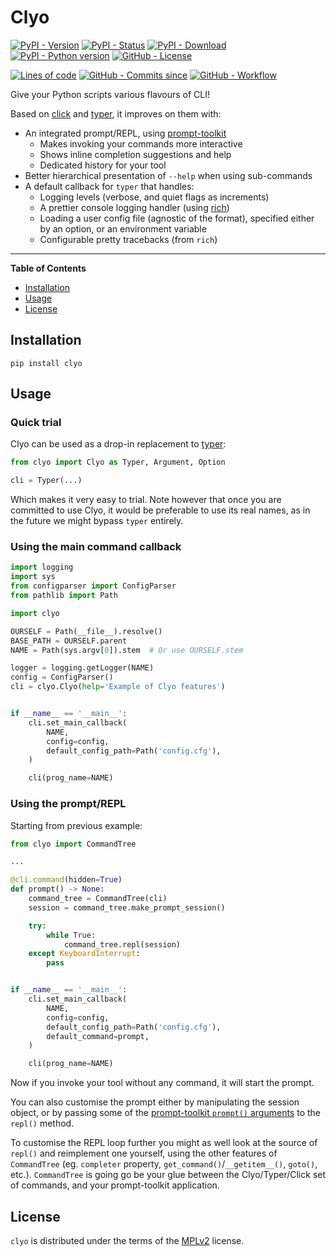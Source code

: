 # Clyo

[![PyPI - Version](https://img.shields.io/pypi/v/clyo?style=for-the-badge)](https://pypi.python.org/pypi/clyo)
[![PyPI - Status](https://img.shields.io/pypi/status/clyo?style=for-the-badge)](https://pypi.python.org/pypi/clyo)
[![PyPI - Download](https://img.shields.io/pypi/dm/clyo?style=for-the-badge)](https://pypi.python.org/pypi/clyo)
[![PyPI - Python version](https://img.shields.io/pypi/pyversions/clyo?style=for-the-badge)](https://pypi.python.org/pypi/clyo)
[![GitHub - License](https://img.shields.io/github/license/AxelVoitier/clyo?style=for-the-badge)](https://github.com/AxelVoitier/clyo/blob/master/LICENSE)

[![Lines of code](https://img.shields.io/tokei/lines/github/AxelVoitier/clyo?style=for-the-badge)](https://github.com/AxelVoitier/clyo)
[![GitHub - Commits since](https://img.shields.io/github/commits-since/AxelVoitier/clyo/1.0.0?style=for-the-badge)](https://github.com/AxelVoitier/clyo/commits/master)
[![GitHub - Workflow](https://img.shields.io/github/actions/workflow/status/AxelVoitier/clyo/pythonpackage.yml?style=for-the-badge)](https://github.com/AxelVoitier/clyo/actions)
<!---
[![Codecov](https://img.shields.io/codecov/c/gh/AxelVoitier/clyo?style=for-the-badge)](https://codecov.io/gh/AxelVoitier/clyo)
--->

Give your Python scripts various flavours of CLI!

Based on [click](https://palletsprojects.com/p/click/) and [typer](https://github.com/tiangolo/typer), it improves on them with:

- An integrated prompt/REPL, using [prompt-toolkit](https://github.com/prompt-toolkit/python-prompt-toolkit)
  - Makes invoking your commands more interactive
  - Shows inline completion suggestions and help
  - Dedicated history for your tool
- Better hierarchical presentation of `--help` when using sub-commands
- A default callback for `typer` that handles:
  - Logging levels (verbose, and quiet flags as increments)
  - A prettier console logging handler (using [rich](https://github.com/Textualize/rich))
  - Loading a user config file (agnostic of the format), specified either by an option, or an environment variable
  - Configurable pretty tracebacks (from `rich`)

-----

**Table of Contents**

- [Installation](#installation)
- [Usage](#usage)
- [License](#license)

## Installation

```console
pip install clyo
```

## Usage

### Quick trial

Clyo can be used as a drop-in replacement to [typer](https://github.com/tiangolo/typer):
```python
from clyo import Clyo as Typer, Argument, Option

cli = Typer(...)
```

Which makes it very easy to trial. Note however that once you are committed to use Clyo,
it would be preferable to use its real names, as in the future we might bypass `typer` entirely.

### Using the main command callback

```python
import logging
import sys
from configparser import ConfigParser
from pathlib import Path

import clyo

OURSELF = Path(__file__).resolve()
BASE_PATH = OURSELF.parent
NAME = Path(sys.argv[0]).stem  # Or use OURSELF.stem

logger = logging.getLogger(NAME)
config = ConfigParser()
cli = clyo.Clyo(help='Example of Clyo features')


if __name__ == '__main__':
    cli.set_main_callback(
        NAME,
        config=config,
        default_config_path=Path('config.cfg'),
    )

    cli(prog_name=NAME)
```

### Using the prompt/REPL

Starting from previous example:
```python
from clyo import CommandTree

...

@cli.command(hidden=True)
def prompt() -> None:
    command_tree = CommandTree(cli)
    session = command_tree.make_prompt_session()

    try:
        while True:
            command_tree.repl(session)
    except KeyboardInterrupt:
        pass


if __name__ == '__main__':
    cli.set_main_callback(
        NAME,
        config=config,
        default_config_path=Path('config.cfg'),
        default_command=prompt,
    )

    cli(prog_name=NAME)
```

Now if you invoke your tool without any command, it will start the prompt.

You can also customise the prompt either by manipulating the session object, or by passing
some of the [prompt-toolkit `prompt()` arguments](https://python-prompt-toolkit.readthedocs.io/en/stable/pages/reference.html#prompt_toolkit.shortcuts.prompt) to the `repl()` method.

To customise the REPL loop further you might as well look at the source of `repl()`
and reimplement one yourself, using the other features of `CommandTree` (eg. `completer` property,
`get_command()`/`__getitem__()`, `goto()`, etc.). `CommandTree` is going go be your glue between
the Clyo/Typer/Click set of commands, and your prompt-toolkit application.

## License

`clyo` is distributed under the terms of the [MPLv2](https://spdx.org/licenses/MPL-2.0.html) license.
